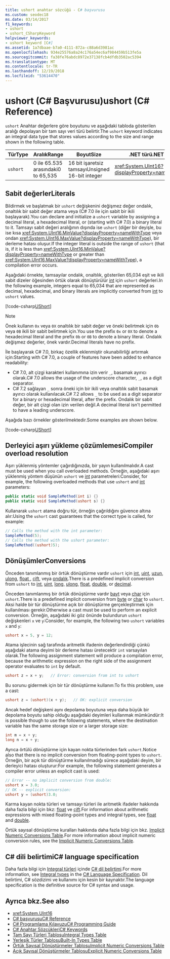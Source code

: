 ```yaml
---
title: ushort anahtar sözcüğü - C# başvurusu
ms.custom: seodec18
ms.date: 03/14/2017
f1_keywords:
- ushort
- ushort_CSharpKeyword
helpviewer_keywords:
- ushort keyword [C#]
ms.assetid: 1a7dbaae-b7a0-4111-872a-c88a6d3981ac
ms.openlocfilehash: 934e25576a8a24c176a54ec6af984459b513fe5a
ms.sourcegitcommit: fa38fe76abdc8972e37138fcb4dfdb3502ac5394
ms.translationtype: MT
ms.contentlocale: tr-TR
ms.lasthandoff: 12/19/2018
ms.locfileid: "53614470"
---
```

# <a name="ushort-c-reference"></a><span data-ttu-id="c4087-102">ushort (C# Başvurusu)</span><span class="sxs-lookup"><span data-stu-id="c4087-102">ushort (C# Reference)</span></span>

<span data-ttu-id="c4087-103">`ushort` Anahtar değerlere göre boyutunu ve aşağıdaki tabloda gösterilen aralığı depolayan bir tam sayı veri türü belirtir.</span><span class="sxs-lookup"><span data-stu-id="c4087-103">The `ushort` keyword indicates an integral data type that stores values according to the size and range shown in the following table.</span></span>

|<span data-ttu-id="c4087-104">Tür</span><span class="sxs-lookup"><span data-stu-id="c4087-104">Type</span></span>|<span data-ttu-id="c4087-105">Aralık</span><span class="sxs-lookup"><span data-stu-id="c4087-105">Range</span></span>|<span data-ttu-id="c4087-106">Boyut</span><span class="sxs-lookup"><span data-stu-id="c4087-106">Size</span></span>|<span data-ttu-id="c4087-107">.NET türü</span><span class="sxs-lookup"><span data-stu-id="c4087-107">.NET type</span></span>|
|----------|-----------|----------|-------------------------|
|`ushort`|<span data-ttu-id="c4087-108">0 ile 65.535 arasındaki</span><span class="sxs-lookup"><span data-stu-id="c4087-108">0 to 65,535</span></span>|<span data-ttu-id="c4087-109">16 bit işaretsiz tamsayı</span><span class="sxs-lookup"><span data-stu-id="c4087-109">Unsigned 16-bit integer</span></span>|<xref:System.UInt16?displayProperty=nameWithType>|

## <a name="literals"></a><span data-ttu-id="c4087-110">Sabit değerler</span><span class="sxs-lookup"><span data-stu-id="c4087-110">Literals</span></span>

<span data-ttu-id="c4087-111">Bildirmek ve başlatmak bir `ushort` değişkenini değişmez değer ondalık, onaltılık bir sabit değer atama veya (C# 7.0 ile için sabit bir ikili başlayarak).</span><span class="sxs-lookup"><span data-stu-id="c4087-111">You can declare and initialize a `ushort` variable by assigning a decimal literal, a hexadecimal literal, or (starting with C# 7.0) a binary literal to it.</span></span> <span data-ttu-id="c4087-112">Tamsayı sabit değeri aralığının dışında ise `ushort` (diğer bir deyişle, bu ise kısa <xref:System.UInt16.MinValue?displayProperty=nameWithType> veya ondan <xref:System.UInt16.MaxValue?displayProperty=nameWithType>), bir derleme hatası oluşur.</span><span class="sxs-lookup"><span data-stu-id="c4087-112">If the integer literal is outside the range of `ushort` (that is, if it is less than <xref:System.UInt16.MinValue?displayProperty=nameWithType> or greater than <xref:System.UInt16.MaxValue?displayProperty=nameWithType>), a compilation error occurs.</span></span>

<span data-ttu-id="c4087-113">Aşağıdaki örnekte, tamsayılar ondalık, onaltılık, gösterilen 65,034 eşit ve ikili sabit dizeler öğesinden örtük olarak dönüştürülür [int](int.md) için `ushort` değerleri.</span><span class="sxs-lookup"><span data-stu-id="c4087-113">In the following example, integers equal to 65,034 that are represented as decimal, hexadecimal, and binary literals are implicitly converted from [int](int.md) to `ushort` values.</span></span>

[!code-csharp[UShort](~/samples/snippets/csharp/language-reference/keywords/numeric-literals.cs#UShort)]

> [!NOTE]
> <span data-ttu-id="c4087-114">Önek kullanın `0x` veya `0X` onaltılık bir sabit değer ve öneki belirtmek için `0b` veya `0B` ikili bir sabit belirtmek için.</span><span class="sxs-lookup"><span data-stu-id="c4087-114">You use the prefix `0x` or `0X` to denote a hexadecimal literal and the prefix `0b` or `0B` to denote a binary literal.</span></span> <span data-ttu-id="c4087-115">Ondalık değişmez değerler, önek vardır.</span><span class="sxs-lookup"><span data-stu-id="c4087-115">Decimal literals have no prefix.</span></span>

<span data-ttu-id="c4087-116">İle başlayarak C# 7.0, birkaç özellik eklenmiştir okunabilirliği artırmak için:</span><span class="sxs-lookup"><span data-stu-id="c4087-116">Starting with C# 7.0, a couple of features have been added to enhance readability:</span></span>

- <span data-ttu-id="c4087-117">C# 7.0, alt çizgi karakteri kullanımına izin verir `_`, basamak ayırıcı olarak.</span><span class="sxs-lookup"><span data-stu-id="c4087-117">C# 7.0 allows the usage of the underscore character, `_`, as a digit separator.</span></span>
- <span data-ttu-id="c4087-118">C# 7.2 sağlayan `_` sonra öneki için bir ikili veya onaltılık sabit basamak ayırıcı olarak kullanılacak.</span><span class="sxs-lookup"><span data-stu-id="c4087-118">C# 7.2 allows `_` to be used as a digit separator for a binary or hexadecimal literal, after the prefix.</span></span> <span data-ttu-id="c4087-119">Ondalık bir sabit değer, bir alt çizgi olan izin verilen değil.</span><span class="sxs-lookup"><span data-stu-id="c4087-119">A decimal literal isn't permitted to have a leading underscore.</span></span>

<span data-ttu-id="c4087-120">Aşağıda bazı örnekler gösterilmektedir.</span><span class="sxs-lookup"><span data-stu-id="c4087-120">Some examples are shown below.</span></span>

[!code-csharp[UShort](~/samples/snippets/csharp/language-reference/keywords/numeric-literals.cs#UShortS)]

## <a name="compiler-overload-resolution"></a><span data-ttu-id="c4087-121">Derleyici aşırı yükleme çözümlemesi</span><span class="sxs-lookup"><span data-stu-id="c4087-121">Compiler overload resolution</span></span>

<span data-ttu-id="c4087-122">Aşırı yüklenmiş yöntemler çağırdığınızda, bir yayın kullanılmalıdır.</span><span class="sxs-lookup"><span data-stu-id="c4087-122">A cast must be used when you call overloaded methods.</span></span> <span data-ttu-id="c4087-123">Örneğin, aşağıdaki aşırı yüklenmiş yöntem düşünün `ushort` ve [int](int.md) parametreleri:</span><span class="sxs-lookup"><span data-stu-id="c4087-123">Consider, for example, the following overloaded methods that use `ushort` and [int](int.md) parameters:</span></span>

```csharp
public static void SampleMethod(int i) {}
public static void SampleMethod(ushort s) {}
```

<span data-ttu-id="c4087-124">Kullanarak `ushort` atama doğru tür, örneğin çağrıldığını güvence altına alır:</span><span class="sxs-lookup"><span data-stu-id="c4087-124">Using the `ushort` cast guarantees that the correct type is called, for example:</span></span>

```csharp
// Calls the method with the int parameter:
SampleMethod(5);
// Calls the method with the ushort parameter:
SampleMethod((ushort)5);
```

## <a name="conversions"></a><span data-ttu-id="c4087-125">Dönüşümler</span><span class="sxs-lookup"><span data-stu-id="c4087-125">Conversions</span></span>

<span data-ttu-id="c4087-126">Önceden tanımlanmış bir örtük dönüştürme vardır `ushort` için [int](int.md), [uint](uint.md), [uzun](long.md), [ulong](ulong.md), [float ](float.md), [çift](double.md), veya [ondalık](decimal.md).</span><span class="sxs-lookup"><span data-stu-id="c4087-126">There is a predefined implicit conversion from `ushort` to [int](int.md), [uint](uint.md), [long](long.md), [ulong](ulong.md), [float](float.md), [double](double.md), or [decimal](decimal.md).</span></span>

<span data-ttu-id="c4087-127">Önceden tanımlanmış bir örtük dönüştürme vardır [bayt](byte.md) veya [char](char.md) için `ushort`.</span><span class="sxs-lookup"><span data-stu-id="c4087-127">There is a predefined implicit conversion from [byte](byte.md) or [char](char.md) to `ushort`.</span></span> <span data-ttu-id="c4087-128">Aksi halde bir tür dönüştürme açık bir dönüştürme gerçekleştirmek için kullanılması gerekir.</span><span class="sxs-lookup"><span data-stu-id="c4087-128">Otherwise a cast must be used to perform an explicit conversion.</span></span> <span data-ttu-id="c4087-129">Örneğin, aşağıdaki iki göz önünde bulundurun `ushort` değişkenleri `x` ve `y`:</span><span class="sxs-lookup"><span data-stu-id="c4087-129">Consider, for example, the following two `ushort` variables `x` and `y`:</span></span>

```csharp
ushort x = 5, y = 12;
```

<span data-ttu-id="c4087-130">Atama işlecinin sağ tarafında aritmetik ifadenin değerlendirdiği çünkü aşağıdaki atama deyimi bir derleme hatası üretecektir `int` varsayılan olarak.</span><span class="sxs-lookup"><span data-stu-id="c4087-130">The following assignment statement will produce a compilation error, because the arithmetic expression on the right side of the assignment operator evaluates to `int` by default.</span></span>

```csharp
ushort z = x + y;   // Error: conversion from int to ushort
```

<span data-ttu-id="c4087-131">Bu sorunu gidermek için bir tür dönüştürme kullanın:</span><span class="sxs-lookup"><span data-stu-id="c4087-131">To fix this problem, use a cast:</span></span>

```csharp
ushort z = (ushort)(x + y);   // OK: explicit conversion
```

<span data-ttu-id="c4087-132">Ancak hedef değişkeni aynı depolama boyutuna veya daha büyük bir depolama boyutu sahip olduğu aşağıdaki deyimleri kullanmak mümkündür:</span><span class="sxs-lookup"><span data-stu-id="c4087-132">It is possible though to use the following statements, where the destination variable has the same storage size or a larger storage size:</span></span>

```csharp
int m = x + y;
long n = x + y;
```

<span data-ttu-id="c4087-133">Ayrıca örtülü dönüştürme için kayan nokta türlerinden fark `ushort`.</span><span class="sxs-lookup"><span data-stu-id="c4087-133">Notice also that there is no implicit conversion from floating-point types to `ushort`.</span></span> <span data-ttu-id="c4087-134">Örneğin, bir açık tür dönüştürme kullanılmadığı sürece aşağıdaki deyim, bir derleyici hatası oluşturur:</span><span class="sxs-lookup"><span data-stu-id="c4087-134">For example, the following statement generates a compiler error unless an explicit cast is used:</span></span>

```csharp
// Error -- no implicit conversion from double:
ushort x = 3.0;
// OK -- explicit conversion:
ushort y = (ushort)3.0;
```

<span data-ttu-id="c4087-135">Karma kayan nokta türleri ve tamsayı türleri ile aritmetik ifadeler hakkında daha fazla bilgi için bkz: [float](float.md) ve [çift](double.md).</span><span class="sxs-lookup"><span data-stu-id="c4087-135">For information about arithmetic expressions with mixed floating-point types and integral types, see [float](float.md) and [double](double.md).</span></span>

<span data-ttu-id="c4087-136">Örtük sayısal dönüştürme kuralları hakkında daha fazla bilgi için bkz. [Implicit Numeric Conversions Table](implicit-numeric-conversions-table.md).</span><span class="sxs-lookup"><span data-stu-id="c4087-136">For more information about implicit numeric conversion rules, see the [Implicit Numeric Conversions Table](implicit-numeric-conversions-table.md).</span></span>

## <a name="c-language-specification"></a><span data-ttu-id="c4087-137">C# dili belirtimi</span><span class="sxs-lookup"><span data-stu-id="c4087-137">C# language specification</span></span>

<span data-ttu-id="c4087-138">Daha fazla bilgi için [Integral türleri](~/_csharplang/spec/types.md#integral-types) içinde [ C# dil belirtimi](../language-specification/index.md).</span><span class="sxs-lookup"><span data-stu-id="c4087-138">For more information, see [Integral types](~/_csharplang/spec/types.md#integral-types) in the [C# Language Specification](../language-specification/index.md).</span></span> <span data-ttu-id="c4087-139">Dil belirtimi, C# sözdizimi ve kullanımı için kesin bir kaynaktır.</span><span class="sxs-lookup"><span data-stu-id="c4087-139">The language specification is the definitive source for C# syntax and usage.</span></span>

## <a name="see-also"></a><span data-ttu-id="c4087-140">Ayrıca bkz.</span><span class="sxs-lookup"><span data-stu-id="c4087-140">See also</span></span>

- <xref:System.UInt16>
- [<span data-ttu-id="c4087-141">C# başvurusu</span><span class="sxs-lookup"><span data-stu-id="c4087-141">C# Reference</span></span>](../index.md)
- [<span data-ttu-id="c4087-142">C# Programlama Kılavuzu</span><span class="sxs-lookup"><span data-stu-id="c4087-142">C# Programming Guide</span></span>](../../programming-guide/index.md)
- [<span data-ttu-id="c4087-143">C# Anahtar Sözcükleri</span><span class="sxs-lookup"><span data-stu-id="c4087-143">C# Keywords</span></span>](index.md)
- [<span data-ttu-id="c4087-144">Tam Sayı Türleri Tablosu</span><span class="sxs-lookup"><span data-stu-id="c4087-144">Integral Types Table</span></span>](integral-types-table.md)
- [<span data-ttu-id="c4087-145">Yerleşik Türler Tablosu</span><span class="sxs-lookup"><span data-stu-id="c4087-145">Built-In Types Table</span></span>](built-in-types-table.md)
- [<span data-ttu-id="c4087-146">Örtük Sayısal Dönüştürmeler Tablosu</span><span class="sxs-lookup"><span data-stu-id="c4087-146">Implicit Numeric Conversions Table</span></span>](implicit-numeric-conversions-table.md)
- [<span data-ttu-id="c4087-147">Açık Sayısal Dönüştürmeler Tablosu</span><span class="sxs-lookup"><span data-stu-id="c4087-147">Explicit Numeric Conversions Table</span></span>](explicit-numeric-conversions-table.md)
